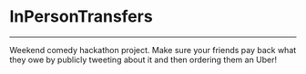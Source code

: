 # InPersonTransfers
---

Weekend comedy hackathon project. Make sure your friends pay back what they owe by publicly tweeting about it and then ordering them an Uber!
